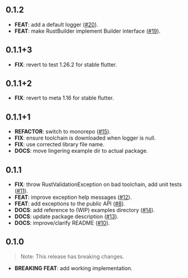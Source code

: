 ## 0.1.2

 - **FEAT**: add a default logger ([#20](https://github.com/GregoryConrad/native_toolchain_rs/issues/20)).
 - **FEAT**: make RustBuilder implement Builder interface ([#19](https://github.com/GregoryConrad/native_toolchain_rs/issues/19)).

## 0.1.1+3

 - **FIX**: revert to test 1.26.2 for stable flutter.

## 0.1.1+2

 - **FIX**: revert to meta 1.16 for stable flutter.

## 0.1.1+1

 - **REFACTOR**: switch to monorepo ([#15](https://github.com/GregoryConrad/native_toolchain_rs/issues/15)).
 - **FIX**: ensure toolchain is downloaded when logger is null.
 - **FIX**: use corrected library file name.
 - **DOCS**: move lingering example dir to actual package.

## 0.1.1

 - **FIX**: throw RustValidationException on bad toolchain, add unit tests ([#11](https://github.com/GregoryConrad/native_toolchain_rs/issues/11)).
 - **FEAT**: improve exception help messages ([#12](https://github.com/GregoryConrad/native_toolchain_rs/issues/12)).
 - **FEAT**: add exceptions to the public API ([#8](https://github.com/GregoryConrad/native_toolchain_rs/issues/8)).
 - **DOCS**: add reference to (WIP) examples directory ([#14](https://github.com/GregoryConrad/native_toolchain_rs/issues/14)).
 - **DOCS**: update package description ([#13](https://github.com/GregoryConrad/native_toolchain_rs/issues/13)).
 - **DOCS**: improve/clarify README ([#10](https://github.com/GregoryConrad/native_toolchain_rs/issues/10)).

## 0.1.0

> Note: This release has breaking changes.

 - **BREAKING** **FEAT**: add working implementation.

